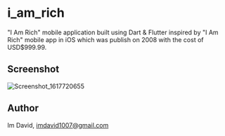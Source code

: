 # i_am_rich

"I Am Rich" mobile application built using Dart & Flutter inspired by "I Am Rich" mobile app in iOS which was publish on 2008 with the cost of USD$999.99.

## Screenshot
![Screenshot_1617720655](https://user-images.githubusercontent.com/45663672/113730890-7c002a80-9722-11eb-881e-8ab74af9eec8.png)

## Author
Im David, imdavid1007@gmail.com
